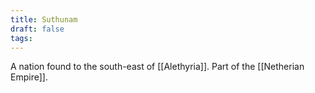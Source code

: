 ```yaml
---
title: Suthunam
draft: false
tags:
---
```

A nation found to the south-east of [[Alethyria]]. Part of the [[Netherian Empire]].
